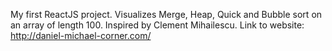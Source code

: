 My first ReactJS project. Visualizes Merge, Heap, Quick and Bubble sort on an array of length 100. Inspired by Clement Mihailescu. Link to website: http://daniel-michael-corner.com/
